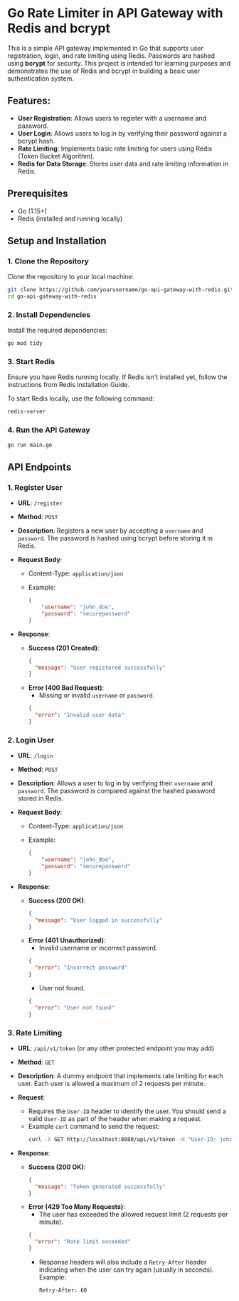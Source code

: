 # Go Rate Limiter in API Gateway with Redis and bcrypt

This is a simple API gateway implemented in Go that supports user registration, login, and rate limiting using Redis. Passwords are hashed using **bcrypt** for security. This project is intended for learning purposes and demonstrates the use of Redis and bcrypt in building a basic user authentication system.

## Features:
- **User Registration**: Allows users to register with a username and password.
- **User Login**: Allows users to log in by verifying their password against a bcrypt hash.
- **Rate Limiting**: Implements basic rate limiting for users using Redis (Token Bucket Algorithm).
- **Redis for Data Storage**: Stores user data and rate limiting information in Redis.

## Prerequisites

- Go (1.15+)
- Redis (installed and running locally)

## Setup and Installation

### 1. Clone the Repository

Clone the repository to your local machine:

```bash
git clone https://github.com/yourusername/go-api-gateway-with-redis.git
cd go-api-gateway-with-redis
```

### 2. Install Dependencies

Install the required dependencies:
```bash
go mod tidy
```

### 3. Start Redis

Ensure you have Redis running locally. If Redis isn't installed yet, follow the instructions from Redis Installation Guide.

To start Redis locally, use the following command:
```bash
redis-server
```

### 4. Run the API Gateway

```bash
go run main.go
```

## API Endpoints

### 1. **Register User**
- **URL**: `/register`
- **Method**: `POST`
- **Description**: Registers a new user by accepting a `username` and `password`. The password is hashed using bcrypt before storing it in Redis.
- **Request Body**:
    - Content-Type: `application/json`
    - Example:

      ```json
      {
          "username": "john_doe",
          "password": "securepassword"
      }
      ```

- **Response**:
    - **Success (201 Created)**:
      ```json
      {
        "message": "User registered successfully"
      }
      ```
    - **Error (400 Bad Request)**:
        - Missing or invalid `username` or `password`.
      ```json
      {
        "error": "Invalid user data"
      }
      ```

### 2. **Login User**
- **URL**: `/login`
- **Method**: `POST`
- **Description**: Allows a user to log in by verifying their `username` and `password`. The password is compared against the hashed password stored in Redis.
- **Request Body**:
    - Content-Type: `application/json`
    - Example:

      ```json
      {
          "username": "john_doe",
          "password": "securepassword"
      }
      ```

- **Response**:
    - **Success (200 OK)**:
      ```json
      {
        "message": "User logged in successfully"
      }
      ```
    - **Error (401 Unauthorized)**:
        - Invalid username or incorrect password.
      ```json
      {
        "error": "Incorrect password"
      }
      ```
        - User not found.
      ```json
      {
        "error": "User not found"
      }
      ```

### 3. **Rate Limiting**
- **URL**: `/api/v1/token` (or any other protected endpoint you may add)
- **Method**: `GET`
- **Description**: A dummy endpoint that implements rate limiting for each user. Each user is allowed a maximum of 2 requests per minute.
- **Request**:
    - Requires the `User-ID` header to identify the user. You should send a valid `User-ID` as part of the header when making a request.
    - Example `curl` command to send the request:
      ```bash
      curl -X GET http://localhost:8080/api/v1/token -H "User-ID: john_doe"
      ```

- **Response**:
    - **Success (200 OK)**:
      ```json
      {
        "message": "Token generated successfully"
      }
      ```
    - **Error (429 Too Many Requests)**:
        - The user has exceeded the allowed request limit (2 requests per minute).
      ```json
      {
        "error": "Rate limit exceeded"
      }
      ```
        - Response headers will also include a `Retry-After` header indicating when the user can try again (usually in seconds).
          Example:
          ```
          Retry-After: 60
          ```
